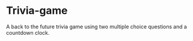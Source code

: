# Trivia-game
A back to the future trivia game using two multiple choice questions and a countdown clock.

